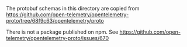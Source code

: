 The protobuf schemas in this directory are copied from
https://github.com/open-telemetry/opentelemetry-proto/tree/68f9c63/opentelemetry/proto

There is not a package published on npm. See
https://github.com/open-telemetry/opentelemetry-proto/issues/670
